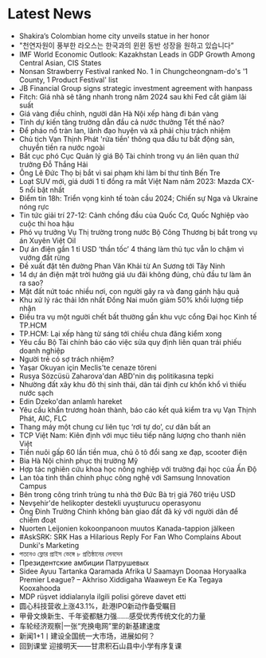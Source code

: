 # Latest News
-  Shakira’s Colombian home city unveils statue in her honor
-  "천연자원이 풍부한 라오스는 한국과의 윈윈 동반 성장을 원하고 있습니다”
-  IMF World Economic Outlook: Kazakhstan Leads in GDP Growth Among Central Asian, CIS States
-  Nonsan Strawberry Festival ranked No. 1 in Chungcheongnam-do's '1 County, 1 Product Festival' list
-  JB Financial Group signs strategic investment agreement with hanpass
-  Fitch: Giá nhà sẽ tăng nhanh trong năm 2024 sau khi Fed cắt giảm lãi suất
-  Giá vàng điều chỉnh, người dân Hà Nội xếp hàng đi bán vàng
-  Tỉnh dự kiến tăng trưởng dẫn đầu cả nước thưởng Tết thế nào?
-  Để pháo nổ tràn lan, lãnh đạo huyện và xã phải chịu trách nhiệm
-  Chủ tịch Vạn Thịnh Phát 'rửa tiền' thông qua đầu tư bất động sản, chuyển tiền ra nước ngoài
-  Bắt cục phó Cục Quản lý giá Bộ Tài chính trong vụ án liên quan thứ trưởng Đỗ Thắng Hải
-  Ông Lê Đức Thọ bị bắt vì sai phạm khi làm bí thư tỉnh Bến Tre
-  Loạt SUV mới, giá dưới 1 tỉ đồng ra mắt Việt Nam năm 2023: Mazda CX-5 nổi bật nhất
-  Điểm tin 18h: Triển vọng kinh tế toàn cầu 2024; Chiến sự Nga và Ukraine nóng rực
-  Tin tức giải trí 27-12: Cảnh chồng đầu của Quốc Cơ, Quốc Nghiệp vào cuộc thi hoa hậu
-  Phó vụ trưởng Vụ Thị trường trong nước Bộ Công Thương bị bắt trong vụ án Xuyên Việt Oil
-  Dự án điện gần 1 tỉ USD ‘thần tốc’ 4 tháng làm thủ tục vẫn lo chậm vì vướng đất rừng
-  Đề xuất đặt tên đường Phan Văn Khải từ An Sương tới Tây Ninh
-  14 dự án điện mặt trời hưởng giá ưu đãi không đúng, chủ đầu tư làm ăn ra sao?
-  Mặt đất nứt toác nhiều nơi, con người gây ra và đang gánh hậu quả
-  Khu xử lý rác thải lớn nhất Đồng Nai muốn giảm 50% khối lượng tiếp nhận
-  Điều tra vụ một người chết bất thường gần khu vực cổng Đại học Kinh tế TP.HCM
-  TP.HCM: Lại xếp hàng từ sáng tới chiều chưa đăng kiểm xong
-  Yêu cầu Bộ Tài chính báo cáo việc sửa quy định liên quan trái phiếu doanh nghiệp
-  Người trẻ có sợ trách nhiệm?
-  Yaşar Okuyan için Meclis'te cenaze töreni
-  Rusya Sözcüsü Zaharova'dan ABD'nin dış politikasına tepki
-  Nhường đất xây khu đô thị sinh thái, dân tái định cư khốn khổ vì thiếu nước sạch
-  Edin Dzeko'dan anlamlı hareket
-  Yêu cầu khẩn trương hoàn thành, báo cáo kết quả kiểm tra vụ Vạn Thịnh Phát, AIC, FLC
-  Thang máy một chung cư liên tục ‘rơi tự do’, cư dân bất an
-  TCP Việt Nam: Kiên định với mục tiêu tiếp năng lượng cho thanh niên Việt
-  Tiền nuôi gấp 60 lần tiền mua, chủ ô tô đổi sang xe đạp, scooter điện
-  Bia Hà Nội chinh phục thị trường Mỹ
-  Hợp tác nghiên cứu khoa học nông nghiệp với trường đại học của Ấn Độ
-  Lan tỏa tinh thần chinh phục công nghệ với Samsung Innovation Campus
-  Bên trong công trình trùng tu nhà thờ Đức Bà trị giá 760 triệu USD
-  Nevşehir'de helikopter destekli uyuşturucu operasyonu
-  Ông Đinh Trường Chinh không bàn giao đất đã ký với người dân để chiếm đoạt
-  Nuorten Leijonien kokoonpanoon muutos Kanada-tappion jälkeen
-  #AskSRK: SRK Has a Hilarious Reply For Fan Who Complains About Dunki's Marketing
-  পতনেও ফ্লোর প্রাইস ভেঙ্গে ৮ প্রতিষ্ঠানের লেনদেন
-  Президентские амбиции Патрушевых
-  Sidee Ayuu Tartanka Qaramada Afrika U Saamayn Doonaa Horyaalka Premier League? – Akhriso Xiddigaha Waaweyn Ee Ka Tegaya Kooxahooda
-  MDP rüşvet iddialarıyla ilgili polisi göreve davet etti
-  圆心科技营收上涨43.1%，赴港IPO新动作备受瞩目
-  甲骨文焕新生、千年瓷都魅力强……感受优秀传统文化的力量
-  车轮经济观察|一张“充换电网”里的新基建速度
-  新闻1+1丨建设全国统一大市场，进展如何？
-  回到课堂 迎接明天——甘肃积石山县中小学有序复课
